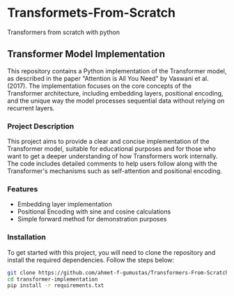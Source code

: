 # Transformets-From-Scratch
Transformers from scratch with python

## Transformer Model Implementation

This repository contains a Python implementation of the Transformer model, as described in the paper "Attention is All You Need" by Vaswani et al. (2017). The implementation focuses on the core concepts of the Transformer architecture, including embedding layers, positional encoding, and the unique way the model processes sequential data without relying on recurrent layers.

### Project Description

This project aims to provide a clear and concise implementation of the Transformer model, suitable for educational purposes and for those who want to get a deeper understanding of how Transformers work internally. The code includes detailed comments to help users follow along with the Transformer's mechanisms such as self-attention and positional encoding.

### Features

- Embedding layer implementation
- Positional Encoding with sine and cosine calculations
- Simple forward method for demonstration purposes

### Installation

To get started with this project, you will need to clone the repository and install the required dependencies. Follow the steps below:

```bash
git clone https://github.com/ahmet-f-gumustas/Transformers-From-Scratch.git
cd transformer-implementation
pip install -r requirements.txt
